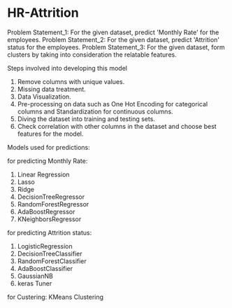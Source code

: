 # HR-Attrition

Problem Statement_1: For the given dataset, predict 'Monthly Rate' for the employees.
Problem Statement_2: For the given dataset, predict 'Attrition' status for the employees.
Problem Statement_3: For the given dataset, form clusters by taking into consideration the relatable features.


Steps involved into developing this model

1. Remove columns with unique values.
2. Missing data treatment.
3. Data Visualization.
4. Pre-processing on data such as One Hot Encoding for categorical columns and Standardization for continuous columns.
5. Diving the dataset into training and testing sets.
6. Check correlation with other columns in the dataset and choose best features for the model.


Models used for predictions:

for predicting Monthly Rate:
1. Linear Regression 
2. Lasso 
3. Ridge
4. DecisionTreeRegressor
5. RandomForestRegressor
6. AdaBoostRegressor
7. KNeighborsRegressor

for predicting Attrition status:
1. LogisticRegression
2. DecisionTreeClassifier
3. RandomForestClassifier
4. AdaBoostClassifier
5. GaussianNB
6. keras Tuner 

for Custering:
KMeans Clustering
